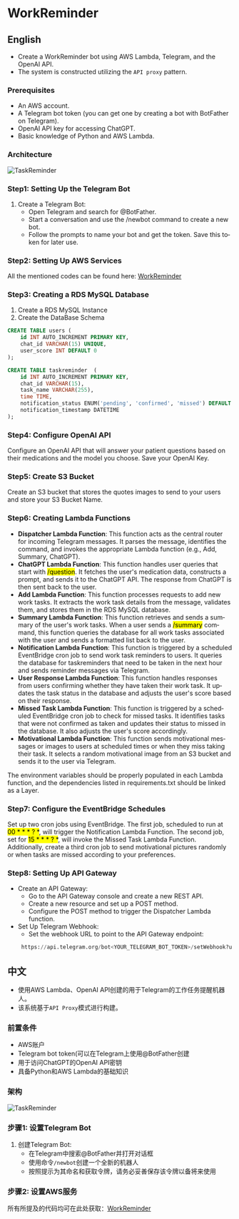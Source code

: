 # WorkReminder

<div lang="en">

## English

- Create a WorkReminder bot using AWS Lambda, Telegram, and the OpenAI API.
- The system is constructed utilizing the `API proxy` pattern.

### Prerequisites
- An AWS account.
- A Telegram bot token (you can get one by creating a bot with BotFather on Telegram).
- OpenAI API key for accessing ChatGPT.
- Basic knowledge of Python and AWS Lambda.

### Architecture


![TaskReminder](https://github.com/mingyu110/Cloud-and-GenAI/assets/48540798/6b68f291-a342-419e-9504-91492f5738a2)

### Step1: Setting Up the Telegram Bot
1. Create a Telegram Bot:
   - Open Telegram and search for @BotFather.
   - Start a conversation and use the /newbot command to create a new bot.
   - Follow the prompts to name your bot and get the token. Save this token for later use.

### Step2: Setting Up AWS Services
All the mentioned codes can be found here: [WorkReminder](https://github.com/mingyu110/Cloud-and-GenAI/WorkReminder-with-OpenAI-and-Lambda)

### Step3: Creating a RDS MySQL Database
1. Create a RDS MySQL Instance
2. Create the DataBase Schema
```sql
CREATE TABLE users (
    id INT AUTO_INCREMENT PRIMARY KEY,
    chat_id VARCHAR(15) UNIQUE,
    user_score INT DEFAULT 0
);

CREATE TABLE taskreminder  (
    id INT AUTO_INCREMENT PRIMARY KEY,
    chat_id VARCHAR(15),
    task_name VARCHAR(255),
    time TIME,
    notification_status ENUM('pending', 'confirmed', 'missed') DEFAULT 'pending',
    notification_timestamp DATETIME
);
```
### Step4: Configure OpenAI API
Configure an OpenAI API that will answer your patient questions based on their medications and the model you choose. Save your OpenAI Key.

### Step5: Create S3 Bucket
Create an S3 bucket that stores the quotes images to send to your users and store your S3 Bucket Name.

### Step6: Creating Lambda Functions
- **Dispatcher Lambda Function**: This function acts as the central router for incoming Telegram messages. It parses the message, identifies the command, and invokes the appropriate Lambda function (e.g., Add, Summary, ChatGPT).
- **ChatGPT Lambda Function**: This function handles user queries that start with <mark>/question</mark>. It fetches the user's medication data, constructs a prompt, and sends it to the ChatGPT API. The response from ChatGPT is then sent back to the user.
- **Add Lambda Function**: This function processes requests to add new work tasks. It extracts the work task details from the message, validates them, and stores them in the RDS MySQL database.
- **Summary Lambda Function**: This function retrieves and sends a summary of the user's work tasks. When a user sends a <mark>/summary</mark> command, this function queries the database for all work tasks associated with the user and sends a formatted list back to the user.
- **Notification Lambda Function**: This function is triggered by a scheduled EventBridge cron job to send work task reminders to users. It queries the database for taskreminders that need to be taken in the next hour and sends reminder messages via Telegram.
- **User Response Lambda Function**: This function handles responses from users confirming whether they have taken their work task. It updates the task status in the database and adjusts the user's score based on their response.
- **Missed Task Lambda Function**: This function is triggered by a scheduled EventBridge cron job to check for missed tasks. It identifies tasks that were not confirmed as taken and updates their status to missed in the database. It also adjusts the user's score accordingly.
- **Motivational Lambda Function**: This function sends motivational messages or images to users at scheduled times or when they miss taking their task. It selects a random motivational image from an S3 bucket and sends it to the user via Telegram.

The environment variables should be properly populated in each Lambda function, and the dependencies listed in requirements.txt should be linked as a Layer.

### Step7: Configure the EventBridge Schedules
Set up two cron jobs using EventBridge. The first job, scheduled to run at <mark>00 * * * ? *</mark>, will trigger the Notification Lambda Function. The second job, set for <mark>15 * * * ? *</mark>, will invoke the Missed Task Lambda Function. Additionally, create a third cron job to send motivational pictures randomly or when tasks are missed according to your preferences.

### Step8: Setting Up API Gateway
- Create an API Gateway:
  - Go to the API Gateway console and create a new REST API.
  - Create a new resource and set up a POST method.
  - Configure the POST method to trigger the Dispatcher Lambda function.
- Set Up Telegram Webhook:
  - Set the webhook URL to point to the API Gateway endpoint:
   ```sql
    https://api.telegram.org/bot<YOUR_TELEGRAM_BOT_TOKEN>/setWebhook?url=https://<YOUR_API_GATEWAY_URL>/webhook
   ```

</div>

<div lang="zh">

## 中文

- 使用AWS Lambda、OpenAI API创建的用于Telegram的工作任务提醒机器人。
- 该系统基于`API Proxy`模式进行构建。

### 前置条件
- AWS账户
- Telegram bot token(可以在Telegram上使用@BotFather创建
- 用于访问ChatGPT的OpenAI API密钥
- 具备Python和AWS Lambda的基础知识

### 架构


![TaskReminder](https://github.com/mingyu110/Cloud-and-GenAI/assets/48540798/b01ce495-8d2e-48d7-ab29-9122121bd572)

### 步骤1: 设置Telegram Bot
1. 创建Telegram Bot:
   - 在Telegram中搜索@BotFather并打开对话框
   - 使用命令`/newbot`创建一个全新的机器人
   - 按照提示为其命名和获取令牌，请务必妥善保存该令牌以备将来使用
### 步骤2: 设置AWS服务
所有所提及的代码均可在此处获取：[WorkReminder](https://github.com/mingyu110/Cloud-and-GenAI/WorkReminder-with-OpenAI-and-Lambda)

</div>
